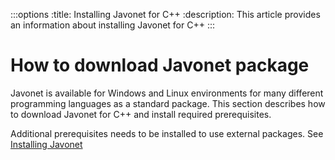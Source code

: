 :::options
:title: Installing Javonet for C++
:description: This article provides an information about installing Javonet for C++
:::

# How to download Javonet package

Javonet is available for Windows and Linux environments for many different programming languages as a standard package. This section describes how to download Javonet for C++ and install required prerequisites. 



Additional prerequisites needs to be installed to use external packages. See [Installing Javonet](https://www.javonet.com/guides/v2/getting-started/installing-javonet)
